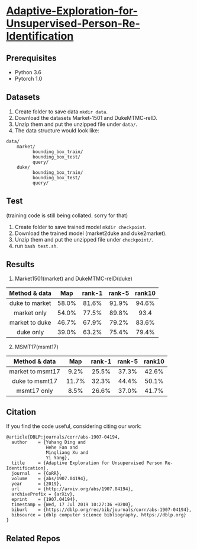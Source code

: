 # [Adaptive-Exploration-for-Unsupervised-Person-Re-Identification](https://arxiv.org/pdf/1907.04194.pdf)



## Prerequisites
* Python 3.6
* Pytorch 1.0
## Datasets
1. Create folder to save data ```mkdir data```.
2. Download the datasets Market-1501 and DukeMTMC-reID.
3. Unzip them and put the unzipped file under ```data/```.
4. The data structure would look like:
```
data/
    market/
          bounding_box_train/
          bounding_box_test/
          query/
    duke/
          bounding_box_train/
          bounding_box_test/
          query/
```
## Test
(training code is still being collated. sorry for that)
1. Create folder to save trained model ```mkdir checkpoint```.
2. Download the trained model (market2duke and duke2market).
3. Unzip them and put the unzipped file under ```checkpoint/```.
4. run ```bash test.sh```.

## Results
1. Market1501(market) and DukeMTMC-reID(duke)

|**Method & data**|**Map**|**rank-1**|**rank-5**|**rank10**|
|:---:|:---:|:---:|:---:|:---:|
|duke to market|58.0%|81.6%|91.9%|94.6%|
|market only|54.0%|77.5%|89.8%|93.4|
|market to duke|46.7%|67.9%|79.2%|83.6%|
|duke only|39.0%|63.2%|75.4%|79.4%|
2. MSMT17(msmt17)

|**Method & data**|**Map**|**rank-1**|**rank-5**|**rank10**|
|:---:|:---:|:---:|:---:|:---:|
|market to msmt17|9.2%|25.5%|37.3%|42.6%|
|duke to msmt17|11.7%|32.3%|44.4%|50.1%|
|msmt17 only|8.5%|26.6%|37.0%|41.7%|

## Citation
If you find the code useful, considering citing our work:
```
@article{DBLP:journals/corr/abs-1907-04194,
  author    = {Yuhang Ding and
               Hehe Fan and
               Mingliang Xu and
               Yi Yang},
  title     = {Adaptive Exploration for Unsupervised Person Re-Identification},
  journal   = {CoRR},
  volume    = {abs/1907.04194},
  year      = {2019},
  url       = {http://arxiv.org/abs/1907.04194},
  archivePrefix = {arXiv},
  eprint    = {1907.04194},
  timestamp = {Wed, 17 Jul 2019 10:27:36 +0200},
  biburl    = {https://dblp.org/rec/bib/journals/corr/abs-1907-04194},
  bibsource = {dblp computer science bibliography, https://dblp.org}
}
```
## Related Repos
